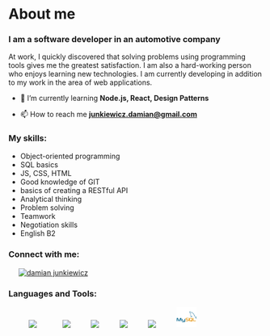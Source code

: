 <h1 align="left">About me</h1>
<h3 align="left">I am a software developer in an automotive company</h3>

At work, I quickly discovered that solving problems using programming tools gives me the greatest satisfaction. I am also a hard-working person who enjoys learning new technologies. I am currently developing in addition to my work in the area of web applications.

- 🌱 I’m currently learning **Node.js, React, Design Patterns**

- 📫 How to reach me **junkiewicz.damian@gmail.com**

<h3 align="left">My skills:</h3>

- Object-oriented programming
- SQL basics
- JS, CSS, HTML
- Good knowledge of GIT
- basics of creating a RESTful API
- Analytical thinking
- Problem solving
- Teamwork
- Negotiation skills
- English B2

<h3 align="left">Connect with me:</h3>
<p align="left">
  <a href="https://www.linkedin.com/in/damian-junkiewicz-23b956221/" target="blank" style="padding-left: 20px;"><img
      align="center"
      src="https://raw.githubusercontent.com/rahuldkjain/github-profile-readme-generator/master/src/images/icons/Social/linked-in-alt.svg"
      alt="damian junkiewicz" height="30" width="40" /></a>
</p>

<h3 align="left">Languages and Tools:</h3>
<p align="left">
  <a href="https://www.java.com" target="_blank" rel="noreferrer" style="padding-left: 20px; color: transparent;">
    <img src="https://www.vectorlogo.zone/logos/javascript/javascript-icon.svg" alt="java" height="40" style="padding-left: 20px; color: transparent;"/>
  </a>
  <a href="https://git-scm.com/" style="padding-left: 20px; color: transparent;">
    <img src="https://www.vectorlogo.zone/logos/w3_html5/w3_html5-icon.svg" alt="git" height="40" />
  </a>
  </a>
  <a href="https://git-scm.com/" style="padding-left: 20px; color: transparent;">
    <img src="https://www.vectorlogo.zone/logos/w3_css/w3_css-icon.svg" alt="git" height="40" />
  </a>
  <a href="https://git-scm.com/" style="padding-left: 20px; color: transparent;">
    <img src="https://www.vectorlogo.zone/logos/nodejs/nodejs-ar21.svg" alt="git" height="40" />
  </a>
  <a href="https://git-scm.com/" style="padding-left: 20px; color: transparent;">
    <img src="https://www.vectorlogo.zone/logos/git-scm/git-scm-icon.svg" alt="git" height="40" />
  </a>
  <a href="https://www.mysql.com/" target="_blank" rel="noreferrer" style="padding-left: 20px; color: transparent;">
    <img src="https://raw.githubusercontent.com/devicons/devicon/master/icons/mysql/mysql-original-wordmark.svg"
      alt="mysql" height="40" />
  </a>
</p>
